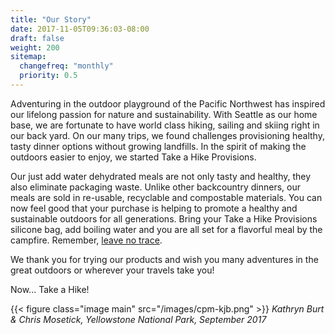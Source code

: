 ```yaml
---
title: "Our Story"
date: 2017-11-05T09:36:03-08:00
draft: false
weight: 200
sitemap:
  changefreq: "monthly"
  priority: 0.5
---
```

Adventuring in the outdoor playground of the Pacific Northwest has inspired our lifelong passion for
nature and sustainability. With Seattle as our home base, we are fortunate to have world class hiking,
sailing and skiing right in our back yard. On our many trips, we found challenges provisioning healthy, tasty
dinner options without growing landfills. In the spirit of making the outdoors easier to enjoy,
we started Take a Hike Provisions.

Our just add water dehydrated meals are not only tasty and healthy, they also eliminate packaging waste.
Unlike other backcountry dinners, our meals are sold in re-usable, recyclable and compostable materials.
You can now feel good that your purchase is helping to promote a healthy and sustainable outdoors for all
generations. Bring your Take a Hike Provisions silicone bag, add boiling water and you are all set for
a flavorful meal by the campfire. Remember, [leave no trace](https://lnt.org/).

We thank you for trying our products and wish you many adventures in the great outdoors or wherever
your travels take you!

Now... Take a Hike!

{{< figure class="image main" src="/images/cpm-kjb.png" >}}
_Kathryn Burt & Chris Mosetick, Yellowstone National Park, September 2017_
